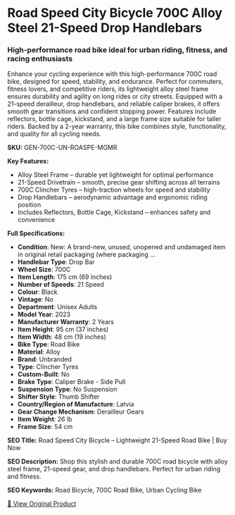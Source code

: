 # Road Speed City Bicycle 700C Alloy Steel 21-Speed Drop Handlebars

### High-performance road bike ideal for urban riding, fitness, and racing enthusiasts

Enhance your cycling experience with this high-performance 700C road bike, designed for speed, stability, and endurance. Perfect for commuters, fitness lovers, and competitive riders, its lightweight alloy steel frame ensures durability and agility on long rides or city streets. Equipped with a 21-speed derailleur, drop handlebars, and reliable caliper brakes, it offers smooth gear transitions and confident stopping power. Features include reflectors, bottle cage, kickstand, and a large frame size suitable for taller riders. Backed by a 2-year warranty, this bike combines style, functionality, and quality for all cycling needs.

**SKU:** GEN-700C-UN-ROASPE-MGMR

**Key Features:**
- Alloy Steel Frame – durable yet lightweight for optimal performance
- 21-Speed Drivetrain – smooth, precise gear shifting across all terrains
- 700C Clincher Tyres – high-traction wheels for speed and stability
- Drop Handlebars – aerodynamic advantage and ergonomic riding position
- Includes Reflectors, Bottle Cage, Kickstand – enhances safety and convenience

**Full Specifications:**
- **Condition**: New: A brand-new, unused, unopened and undamaged item in original retail packaging (where packaging ...
- **Handlebar Type**: Drop Bar
- **Wheel Size**: 700C
- **Item Length**: 175 cm (69 inches)
- **Number of Speeds**: 21 Speed
- **Colour**: Black
- **Vintage**: No
- **Department**: Unisex Adults
- **Model Year**: 2023
- **Manufacturer Warranty**: 2 Years
- **Item Height**: 95 cm (37 inches)
- **Item Width**: 48 cm (19 inches)
- **Bike Type**: Road Bike
- **Material**: Alloy
- **Brand**: Unbranded
- **Type**: Clincher Tyres
- **Custom-Built**: No
- **Brake Type**: Caliper Brake - Side Pull
- **Suspension Type**: No Suspension
- **Shifter Style**: Thumb Shifter
- **Country/Region of Manufacture**: Latvia
- **Gear Change Mechanism**: Derailleur Gears
- **Item Weight**: 26 lb
- **Frame Size**: 54 cm

**SEO Title:** Road Speed City Bicycle – Lightweight 21-Speed Road Bike | Buy Now

**SEO Description:** Shop this stylish and durable 700C road bicycle with alloy steel frame, 21-speed gear, and drop handlebars. Perfect for urban riding and fitness.

**SEO Keywords:** Road Bicycle, 700C Road Bike, Urban Cycling Bike

[🔗 View Original Product](https://www.ebay.co.uk/itm/235868878960)
